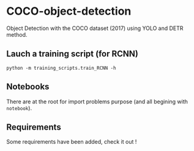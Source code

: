 # COCO-object-detection
Object Detection with the COCO dataset (2017) using YOLO and DETR method.

## Lauch a training script (for RCNN)

```
python -m training_scripts.train_RCNN -h
```

## Notebooks

There are at the root for import problems purpose (and all begining with `notebook`).

## Requirements

Some requirements have been added, check it out !